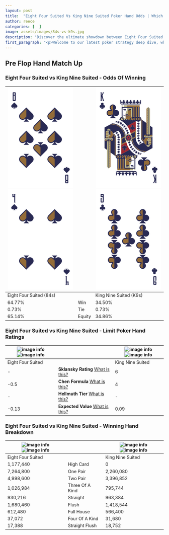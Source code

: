 ```yaml
---
layout: post
title:  "Eight Four Suited Vs King Nine Suited Poker Hand Odds | Which Is The Better Hand In Poker? A Complete Guide"
author: reece
categories: [  ]
image: assets/images/84s-vs-k9s.jpg
description: "Discover the ultimate showdown between Eight Four Suited and King Nine Suited in poker! Uncover the odds, strategies, and scenarios where one hand triumphs over the other. Get ready to up your poker game with this thrilling analysis."
first_paragraph: "<p>Welcome to our latest poker strategy deep dive, where we're pitting two distinct hands against each other in a high-stakes showdown: Eight Four Suited vs King Nine Suited.</p><p>In the dynamic world of poker, every decision counts, and knowing which hand holds the upper hand is key to your success at the table.</p><p>In this article, we'll dissect these two hands, explore the scenarios where one dominates the other, and equip you with the knowledge to make strategic choices that can tip the odds in your favor.</p><p>Get ready to unravel the intriguing dynamics of these poker hands and elevate your game to new heights.</p>"
---
```




[comment]: # (sp0)

## Pre Flop Hand Match Up

<div class="table hand-ratings" markdown="1"> 



### Eight Four Suited vs King Nine Suited - Odds Of Winning


    
| ![image info](assets/images/hand1/8.png) ![image info](assets/images/hand1/4.png) |  | ![image info](assets/images/hand2/k.png) ![image info](assets/images/hand2/9.png) |
| -------- | -------- | -------- |
| Eight Four Suited (84s) |  | King Nine Suited (K9s) |
| 64.77% | Win | 34.50% |
| 0.73% | Tie | 0.73% |
| 65.14% | Equity | 34.86% |




[comment]: # (sp1)



### Eight Four Suited vs King Nine Suited - Limit Poker Hand Ratings


    
| ![image info](https://www.riverpairs.com/assets/images/hand1/8.png) ![image info](https://www.riverpairs.com/assets/images/hand1/4.png) |  | ![image info](https://www.riverpairs.com/assets/images/hand2/k.png) ![image info](https://www.riverpairs.com/assets/images/hand2/9.png) |
| -------- | -------- | -------- |
| Eight Four Suited |  | King Nine Suited |
| - | **Sklansky Rating** [What is this?](/sklansky-rating-explained) | 6 |
| -0.5 | **Chen Formula** [What is this?](/chen-formula-explained) | 4 |
| - | **Hellmuth Tier** [What is this?](/Hellmuth-tier-explained) | - |
| -0.13 | **Expected Value** [What is this?](/expected-value-explained) | 0.09 |




[comment]: # (sp2)



### Eight Four Suited vs King Nine Suited - Winning Hand Breakdown


    
| ![image info](https://www.riverpairs.com/assets/images/hand1/8.png) ![image info](https://www.riverpairs.com/assets/images/hand1/4.png) |  | ![image info](https://www.riverpairs.com/assets/images/hand2/k.png) ![image info](https://www.riverpairs.com/assets/images/hand2/9.png) |
| -------- | -------- | -------- |
| Eight Four Suited |  | King Nine Suited |
| 1,177,440 | High Card | 0 |
| 7,264,800 | One Pair | 2,260,080 |
| 4,998,600 | Two Pair | 3,396,852 |
| 1,026,984 | Three Of A Kind | 795,744 |
| 930,216 | Straight | 963,384 |
| 1,680,460 | Flush | 1,418,544 |
| 612,480 | Full House | 566,400 |
| 37,072 | Four Of A Kind | 31,680 |
| 17,388 | Straight Flush | 18,752 |




[comment]: # (sp3)



</div>

[comment]: # (sp4)



[comment]: # (sp5)

